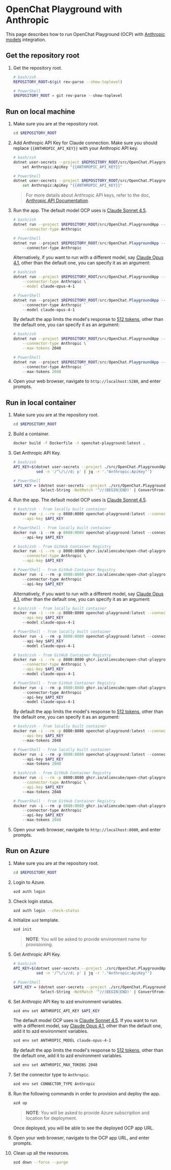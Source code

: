 # OpenChat Playground with Anthropic

This page describes how to run OpenChat Playground (OCP) with [Anthropic models](https://docs.claude.com/en/docs/about-claude/models) integration.

## Get the repository root

1. Get the repository root.

    ```bash
    # bash/zsh
    REPOSITORY_ROOT=$(git rev-parse --show-toplevel)
    ```

    ```powershell
    # PowerShell
    $REPOSITORY_ROOT = git rev-parse --show-toplevel
    ```

## Run on local machine

1. Make sure you are at the repository root.

    ```bash
    cd $REPOSITORY_ROOT
    ```

1. Add Anthropic API Key for Claude connection. Make sure you should replace `{{ANTHROPIC_API_KEY}}` with your Anthropic API key.

    ```bash
    # bash/zsh
    dotnet user-secrets --project $REPOSITORY_ROOT/src/OpenChat.PlaygroundApp \
        set Anthropic:ApiKey "{{ANTHROPIC_API_KEY}}"
    ```

    ```bash
    # PowerShell
    dotnet user-secrets --project $REPOSITORY_ROOT/src/OpenChat.PlaygroundApp `
        set Anthropic:ApiKey "{{ANTHROPIC_API_KEY}}"
    ```

    > For more details about Anthropic API keys, refer to the doc, [Anthropic API Documentation](https://docs.anthropic.com/claude/reference/getting-started-with-the-api).

1. Run the app. The default model OCP uses is [Claude Sonnet 4.5](https://www.anthropic.com/claude/sonnet).

    ```bash
    # bash/zsh
    dotnet run --project $REPOSITORY_ROOT/src/OpenChat.PlaygroundApp -- \
        --connector-type Anthropic
    ```

    ```powershell
    # PowerShell
    dotnet run --project $REPOSITORY_ROOT/src/OpenChat.PlaygroundApp -- `
        --connector-type Anthropic
    ```

   Alternatively, if you want to run with a different model, say [Claude Opus 4.1](http://www.anthropic.com/claude-opus-4-1-system-card), other than the default one, you can specify it as an argument:

    ```bash
    # bash/zsh
    dotnet run --project $REPOSITORY_ROOT/src/OpenChat.PlaygroundApp -- \
        --connector-type Anthropic \
        --model claude-opus-4-1
    ```

    ```powershell
    # PowerShell
    dotnet run --project $REPOSITORY_ROOT/src/OpenChat.PlaygroundApp -- `
        --connector-type Anthropic `
        --model claude-opus-4-1
    ```

    By default the app limits the model's response to [512 tokens](https://docs.claude.com/en/docs/about-claude/models/overview), other than the default one, you can specify it as an argument:

    ```bash
    # bash/zsh
    dotnet run --project $REPOSITORY_ROOT/src/OpenChat.PlaygroundApp -- \
        --connector-type Anthropic \
        --max-tokens 2048
    ```

    ```powershell
    # PowerShell
    dotnet run --project $REPOSITORY_ROOT/src/OpenChat.PlaygroundApp -- `
        --connector-type Anthropic `
        --max-tokens 2048
    ```

1. Open your web browser, navigate to `http://localhost:5280`, and enter prompts.

## Run in local container

1. Make sure you are at the repository root.

    ```bash
    cd $REPOSITORY_ROOT
    ```

1. Build a container.

    ```bash
    docker build -f Dockerfile -t openchat-playground:latest .
    ```

1. Get Anthropic API Key.

    ```bash
    # bash/zsh
    API_KEY=$(dotnet user-secrets --project ./src/OpenChat.PlaygroundApp list --json | \
              sed -n '/^\/\//d; p' | jq -r '."Anthropic:ApiKey"')
    ```

    ```bash
    # PowerShell
    $API_KEY = (dotnet user-secrets --project ./src/OpenChat.PlaygroundApp list --json | `
                Select-String -NotMatch '^//(BEGIN|END)' | ConvertFrom-Json).'Anthropic:ApiKey'
    ```

1. Run the app. The default model OCP uses is [Claude Sonnet 4.5](https://www.anthropic.com/claude/sonnet).

    ```bash
    # bash/zsh - from locally built container
    docker run -i --rm -p 8080:8080 openchat-playground:latest --connector-type Anthropic \
        --api-key $API_KEY
    ```

    ```powershell
    # PowerShell - from locally built container
    docker run -i --rm -p 8080:8080 openchat-playground:latest --connector-type Anthropic `
        --api-key $API_KEY
    ```

    ```bash
    # bash/zsh - from GitHub Container Registry
    docker run -i --rm -p 8080:8080 ghcr.io/aliencube/open-chat-playground/openchat-playground:latest \
        --connector-type Anthropic \
        --api-key $API_KEY
    ```

    ```powershell
    # PowerShell - from GitHub Container Registry
    docker run -i --rm -p 8080:8080 ghcr.io/aliencube/open-chat-playground/openchat-playground:latest `
        --connector-type Anthropic `
        --api-key $API_KEY
    ```

   Alternatively, if you want to run with a different model, say [Claude Opus 4.1](http://www.anthropic.com/claude-opus-4-1-system-card), other than the default one, you can specify it as an argument:

    ```bash
    # bash/zsh - from locally built container
    docker run -i --rm -p 8080:8080 openchat-playground:latest --connector-type Anthropic \
        --api-key $API_KEY
        --model claude-opus-4-1
    ```

    ```powershell
    # PowerShell - from locally built container
    docker run -i --rm -p 8080:8080 openchat-playground:latest --connector-type Anthropic `
        --api-key $API_KEY
        --model claude-opus-4-1
    ```

    ```bash
    # bash/zsh - from GitHub Container Registry
    docker run -i --rm -p 8080:8080 ghcr.io/aliencube/open-chat-playground/openchat-playground:latest \
        --connector-type Anthropic \
        --api-key $API_KEY
        --model claude-opus-4-1
    ```

    ```powershell
    # PowerShell - from GitHub Container Registry
    docker run -i --rm -p 8080:8080 ghcr.io/aliencube/open-chat-playground/openchat-playground:latest `
        --connector-type Anthropic `
        --api-key $API_KEY
        --model claude-opus-4-1
    ```

    By default the app limits the model's response to [512 tokens](https://docs.claude.com/en/docs/about-claude/models/overview), other than the default one, you can specify it as an argument:

    ```bash
    # bash/zsh - from locally built container
    docker run -i --rm -p 8080:8080 openchat-playground:latest --connector-type Anthropic \
        --api-key $API_KEY
        --max-tokens 2048
    ```

    ```powershell
    # PowerShell - from locally built container
    docker run -i --rm -p 8080:8080 openchat-playground:latest --connector-type Anthropic `
        --api-key $API_KEY
        --max-tokens 2048
    ```

    ```bash
    # bash/zsh - from GitHub Container Registry
    docker run -i --rm -p 8080:8080 ghcr.io/aliencube/open-chat-playground/openchat-playground:latest \
        --connector-type Anthropic \
        --api-key $API_KEY
        --max-tokens 2048
    ```

    ```powershell
    # PowerShell - from GitHub Container Registry
    docker run -i --rm -p 8080:8080 ghcr.io/aliencube/open-chat-playground/openchat-playground:latest `
        --connector-type Anthropic `
        --api-key $API_KEY
        --max-tokens 2048
    ```

1. Open your web browser, navigate to `http://localhost:8080`, and enter prompts.

## Run on Azure

1. Make sure you are at the repository root.

    ```bash
    cd $REPOSITORY_ROOT
    ```

1. Login to Azure.

    ```bash
    azd auth login
    ```

1. Check login status.

    ```bash
    azd auth login --check-status
    ```

1. Initialize `azd` template.

    ```bash
    azd init
    ```

    > **NOTE**: You will be asked to provide environment name for provisioning.

1. Get Anthropic API Key.

    ```bash
    # bash/zsh
    API_KEY=$(dotnet user-secrets --project ./src/OpenChat.PlaygroundApp list --json | \
              sed -n '/^\/\//d; p' | jq -r '."Anthropic:ApiKey"')
    ```

    ```bash
    # PowerShell
    $API_KEY = (dotnet user-secrets --project ./src/OpenChat.PlaygroundApp list --json | `
                Select-String -NotMatch '^//(BEGIN|END)' | ConvertFrom-Json).'Anthropic:ApiKey'
    ```

1. Set Anthropic API Key to azd environment variables.

    ```bash
    azd env set ANTHROPIC_API_KEY $API_KEY
    ```

   The default model OCP uses is [Claude Sonnet 4.5](https://www.anthropic.com/claude/sonnet). If you want to run with a different model, say [Claude Opus 4.1](http://www.anthropic.com/claude-opus-4-1-system-card), other than the default one, add it to azd environment variables.

    ```bash
    azd env set ANTHROPIC_MODEL claude-opus-4-1
    ```

    By default the app limits the model's response to [512 tokens](https://docs.claude.com/en/docs/about-claude/models/overview), other than the default one, add it to azd environment variables.
    ```bash
    azd env set ANTHROPIC_MAX_TOKENS 2048
    ```

1. Set the connector type to `Anthropic`.

    ```bash
    azd env set CONNECTOR_TYPE Anthropic
    ```

1. Run the following commands in order to provision and deploy the app.

    ```bash
    azd up
    ```

    > **NOTE**: You will be asked to provide Azure subscription and location for deployment.

   Once deployed, you will be able to see the deployed OCP app URL.

1. Open your web browser, navigate to the OCP app URL, and enter prompts.

1. Clean up all the resources.

    ```bash
    azd down --force --purge
    ```
